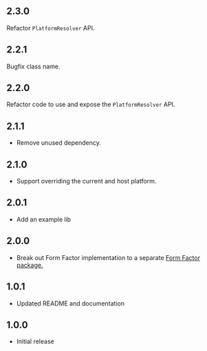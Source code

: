 ## 2.3.0

Refactor `PlatformResolver` API.

## 2.2.1

Bugfix class name.

## 2.2.0

Refactor code to use and expose the `PlatformResolver` API.

## 2.1.1

* Remove unused dependency.

## 2.1.0

* Support overriding the current and host platform.

## 2.0.1

* Add an example lib

## 2.0.0

* Break out Form Factor implementation to a separate [Form Factor package.](https://pub.dev/packages/form_factor_builder)

## 1.0.1

* Updated README and documentation

## 1.0.0

* Initial release
